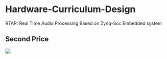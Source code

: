 # Hardware-Curriculum-Design
RTAP: Real Time Audio Processing Based on Zynq-Soc Embedded system

## Second Price

![](./prize.jpg)